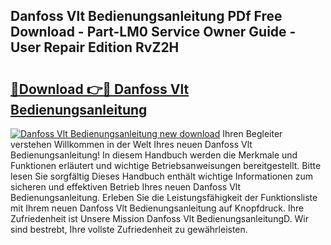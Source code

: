 ## Danfoss Vlt Bedienungsanleitung PDf Free Download - Part-LM0 Service Owner Guide - User Repair Edition RvZ2H

# <h2><a href="http://df4buz.blite.top/?on=Danfoss+Vlt+Bedienungsanleitung">🔗Download 👉🔴 Danfoss Vlt Bedienungsanleitung</a></h2>

[![Danfoss Vlt Bedienungsanleitung new download](https://i.imgur.com/lujVjoI.png)](http://df4buz.blite.top/?on=Danfoss+Vlt+Bedienungsanleitung)
Ihren Begleiter verstehen Willkommen in der Welt Ihres neuen Danfoss Vlt Bedienungsanleitung! In diesem Handbuch werden die Merkmale und Funktionen erläutert und wichtige Betriebsanweisungen bereitgestellt. Bitte lesen Sie sorgfältig Dieses Handbuch enthält wichtige Informationen zum sicheren und effektiven Betrieb Ihres neuen Danfoss Vlt Bedienungsanleitung. Erleben Sie die Leistungsfähigkeit der Funktionsliste mit Ihrem neuen Danfoss Vlt Bedienungsanleitung auf Knopfdruck. Ihre Zufriedenheit ist Unsere Mission Danfoss Vlt BedienungsanleitungD. Wir sind bestrebt, Ihre vollste Zufriedenheit zu gewährleisten.
